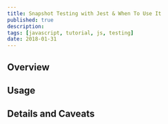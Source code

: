 ```yaml
---
title: Snapshot Testing with Jest & When To Use It
published: true
description: 
tags: [javascript, tutorial, js, testing]
date: 2018-01-31
---
```


## Overview

## Usage

## Details and Caveats